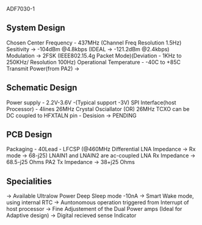 ADF7030-1

System Design
-----------------------------------------------------------------------------------------------
Chosen Center Frequency - 437MHz (Channel Freq Resolution 1.5Hz)
Sesitivity -> -104dBm @4.8kbps (IDEAL -> -121.2dBm @2.4kbps)
Modulation -> 2FSK (IEEE802.15.4g Packet Mode)(Deviation - 1KHz to 250KHz/ Resolution 100Hz)
Operational Temperature - -40C to +85C
Transmit Power(from PA2) -> 


Schematic Design
-----------------------------------------------------------------------------------------------
Power supply - 2.2V-3.6V -(Typical support -3V)
SPI Interface(host Processor) - 4lines
26MHz Crystal Osciallator (OR) 26MHz TCXO can be DC coupled to HFXTALN pin  - Desision -> PENDING



PCB Design
-----------------------------------------------------------------------------------------------
Packaging - 40Lead - LFCSP (@460MHz Differential LNA Impedance -> Rx mode -> 68-j25)
LNAIN1 and LNAIN2 are ac-coupled
LNA Rx Impedance -> 68.5-j25 Ohms
PA2 Tx Impedance -> 38+j25 Ohms

Specialities
-----------------------------------------------------------------------------------------------
-> Available Ultralow Power Deep Sleep mode -10nA
-> Smart Wake mode, using internal RTC
-> Auntonomous operation triggered from Interrupt of host processor
-> Fine Adjustement of the Dual Power amps (Ideal for Adaptive design)
-> Digital recieved sense Indicator
